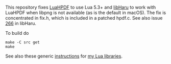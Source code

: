 This repository fixes [LuaHPDF](https://github.com/jung-kurt/luahpdf) to use Lua 5.3+ and [libHaru](http://libharu.org) to work with LuaHPDF when libpng is not available (as is the default in macOS).
The fix is concentrated in fix.h, which is included in a patched hpdf.c.
See also issue [266](https://github.com/libharu/libharu/issues/266) in libHaru.

To build do

    make -C src get
    make

See also these generic [instructions](https://web.tecgraf.puc-rio.br/~lhf/ftp/lua/install.html) for [my Lua libraries](https://web.tecgraf.puc-rio.br/~lhf/ftp/lua).
